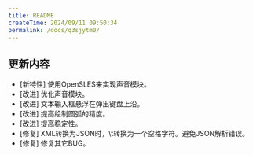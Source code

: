 ```yaml
---
title: README
createTime: 2024/09/11 09:50:34
permalink: /docs/q3sjytm0/
---
```

## 更新内容

* [新特性] 使用OpenSLES来实现声音模块。
* [改进] 优化声音模块。
* [改进] 文本输入框悬浮在弹出键盘上沿。
* [改进] 提高绘制圆弧的精度。
* [改进] 提高稳定性。
* [修复] XML转换为JSON时，\t转换为一个空格字符。避免JSON解析错误。
* [修复] 修复其它BUG。